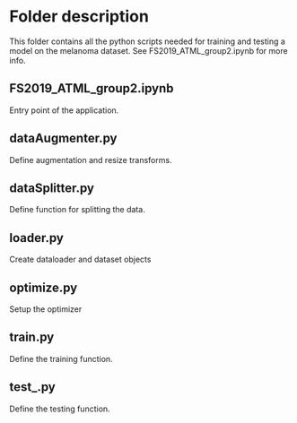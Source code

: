 # Folder description

This folder contains all the python scripts needed for training and testing a model on the melanoma dataset. See FS2019_ATML_group2.ipynb for more info.

## FS2019_ATML_group2.ipynb

Entry point of the application.

## dataAugmenter.py

Define augmentation and resize transforms.

## dataSplitter.py

Define function for splitting the data.

## loader.py

Create dataloader and dataset objects

## optimize.py

Setup the optimizer

## train.py

Define the training function.

## test_.py

Define the testing function.
